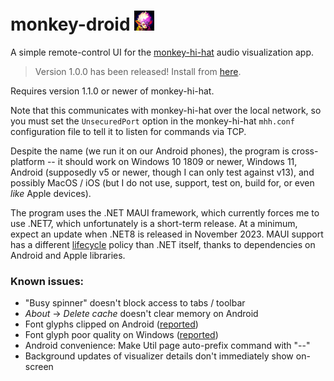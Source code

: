 # monkey-droid <img src="https://github.com/MV10/volts-laboratory/blob/master/misc/mhh-icon.png" height="32px"/>

A simple remote-control UI for the [monkey-hi-hat](https://github.com/MV10/monkey-hi-hat) audio visualization app.

> Version 1.0.0 has been released! Install from [here](https://github.com/MV10/monkey-hi-hat/releases).

Requires version 1.1.0 or newer of monkey-hi-hat.

Note that this communicates with monkey-hi-hat over the local network, so you must set the `UnsecuredPort` option in the monkey-hi-hat `mhh.conf` configuration file to tell it to listen for commands via TCP.

Despite the name (we run it on our Android phones), the program is cross-platform -- it should work on Windows 10 1809 or newer, Windows 11, Android (supposedly v5 or newer, though I can only test against v13), and possibly MacOS / iOS (but I do not use, support, test on, build for, or even _like_ Apple devices).

The program uses the .NET MAUI framework, which currently forces me to use .NET7, which unfortunately is a short-term release. At a minimum, expect an update when .NET8 is released in November 2023. MAUI support has a different [lifecycle](https://dotnet.microsoft.com/en-us/platform/support/policy/maui) policy than .NET itself, thanks to dependencies on Android and Apple libraries.

### Known issues:
* "Busy spinner" doesn't block access to tabs / toolbar
* _About_ -> _Delete cache_ doesn't clear memory on Android
* Font glyphs clipped on Android ([reported](https://github.com/dotnet/maui/issues/16880))
* Font glyph poor quality on Windows ([reported](https://github.com/dotnet/maui/issues/6043#issuecomment-1685032632))
* Android convenience: Make Util page auto-prefix command with "--"
* Background updates of visualizer details don't immediately show on-screen
